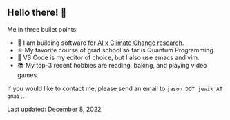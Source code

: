 ## Hello there! 👋
Me in three bullet points:
- 🌱 I am building software for [AI x Climate Change research](https://github.com/aditya-grover/climate-learn).
- ⚛️ My favorite course of grad school so far is Quantum Programming.
- 📝 VS Code is my editor of choice, but I also use emacs and vim.
- 📚 My top-3 recent hobbies are reading, baking, and playing video games.

If you would like to contact me, please send an email to `jason DOT jewik AT gmail`.

Last updated: December 8, 2022

